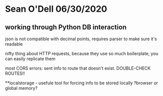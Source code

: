# Sean O'Dell 06/30/2020
## working through Python DB interaction

json is not compatible with decimal points, requires parser to make sure it's readable

nifty thing about HTTP requests, because they use so much boilerplate, you can easily replicate them

most CORS errors: sent info to route that doesn't exist. DOUBLE-CHECK ROUTES!!

**localstorage - usefule tool for forcing info to be stored locally ?browser or global memory?